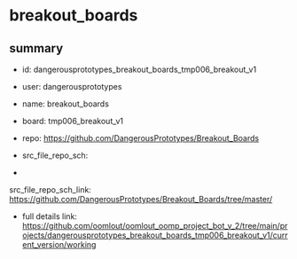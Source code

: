 # breakout_boards
 
## summary 
* id: dangerousprototypes_breakout_boards_tmp006_breakout_v1
* user: dangerousprototypes
* name: breakout_boards
* board: tmp006_breakout_v1
* repo: https://github.com/DangerousPrototypes/Breakout_Boards



* src_file_repo_sch: 
*
 src_file_repo_sch_link: https://github.com/DangerousPrototypes/Breakout_Boards/tree/master/
* full details link: https://github.com/oomlout/oomlout_oomp_project_bot_v_2/tree/main/projects/dangerousprototypes_breakout_boards_tmp006_breakout_v1/current_version/working  







